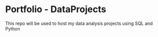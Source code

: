 # Portfolio - DataProjects
This repo will be used to host my data analysis projects using SQL and Python
